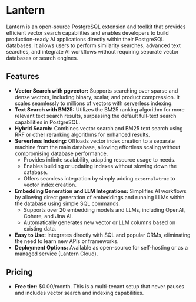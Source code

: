 # Lantern

Lantern is an open-source PostgreSQL extension and toolkit that provides efficient vector search capabilities and enables developers to build production-ready AI applications directly within their PostgreSQL databases. It allows users to perform similarity searches, advanced text searches, and integrate AI workflows without requiring separate vector databases or search engines.

## Features

*   **Vector Search with pgvector:** Supports searching over sparse and dense vectors, including binary, scalar, and product compression. It scales seamlessly to millions of vectors with serverless indexing.
*   **Text Search with BM25:** Utilizes the BM25 ranking algorithm for more relevant text search results, surpassing the default full-text search capabilities in PostgreSQL.
*   **Hybrid Search:** Combines vector search and BM25 text search using RRF or other reranking algorithms for enhanced results.
*   **Serverless Indexing:** Offloads vector index creation to a separate machine from the main database, allowing effortless scaling without compromising database performance.
    *   Provides infinite scalability, adapting resource usage to needs.
    *   Enables building or updating indexes without slowing down the database.
    *   Offers seamless integration by simply adding `external=true` to vector index creation.
*   **Embedding Generation and LLM Integrations:** Simplifies AI workflows by allowing direct generation of embeddings and running LLMs within the database using simple SQL commands.
    *   Supports over 20 embedding models and LLMs, including OpenAI, Cohere, and Jina AI.
    *   Automatically generates new vector or LLM columns based on existing data.
*   **Easy to Use:** Integrates directly with SQL and popular ORMs, eliminating the need to learn new APIs or frameworks.
*   **Deployment Options:** Available as open-source for self-hosting or as a managed service (Lantern Cloud).

## Pricing

*   **Free tier:** $0.00/month. This is a multi-tenant setup that never pauses and includes vector search and indexing capabilities.